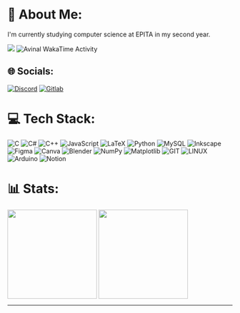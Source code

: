 # 💫 About Me:
I'm currently studying computer science at EPITA in my second year.


[![](https://visitcount.itsvg.in/api?id=Nchpg&icon=0&color=0)](https://visitcount.itsvg.in)
<img
  src="https://wakatime.com/badge/user/2dbdfe13-2059-44c8-95d4-e7dca9aafe16.svg"
  alt="Avinal WakaTime Activity"
/>

## 🌐 Socials:
[![Discord](https://img.shields.io/badge/Discord-%237289DA.svg?logo=discord&logoColor=white)](https://discord.gg/Nchpg#3801) 
[![Gitlab](https://img.shields.io/badge/Gitlab-%23FFA32D.svg?logo=gitlab&logoColor=white)]([https://gitlab.com/Nchpg)



# 💻 Tech Stack:
![C](https://img.shields.io/badge/c-%2300599C.svg?style=for-the-badge&logo=c&logoColor=white) ![C#](https://img.shields.io/badge/c%23-%23239120.svg?style=for-the-badge&logo=c-sharp&logoColor=white) ![C++](https://img.shields.io/badge/c++-%2300599C.svg?style=for-the-badge&logo=c%2B%2B&logoColor=white) ![JavaScript](https://img.shields.io/badge/javascript-%23323330.svg?style=for-the-badge&logo=javascript&logoColor=%23F7DF1E) ![LaTeX](https://img.shields.io/badge/latex-%23008080.svg?style=for-the-badge&logo=latex&logoColor=white) ![Python](https://img.shields.io/badge/python-3670A0?style=for-the-badge&logo=python&logoColor=ffdd54) ![MySQL](https://img.shields.io/badge/mysql-%2300000f.svg?style=for-the-badge&logo=mysql&logoColor=white) ![Inkscape](https://img.shields.io/badge/Inkscape-e0e0e0?style=for-the-badge&logo=inkscape&logoColor=080A13) ![Figma](https://img.shields.io/badge/figma-%23F24E1E.svg?style=for-the-badge&logo=figma&logoColor=white) ![Canva](https://img.shields.io/badge/Canva-%2300C4CC.svg?style=for-the-badge&logo=Canva&logoColor=white) ![Blender](https://img.shields.io/badge/blender-%23F5792A.svg?style=for-the-badge&logo=blender&logoColor=white) ![NumPy](https://img.shields.io/badge/numpy-%23013243.svg?style=for-the-badge&logo=numpy&logoColor=white) ![Matplotlib](https://img.shields.io/badge/Matplotlib-%23ffffff.svg?style=for-the-badge&logo=Matplotlib&logoColor=black) ![GIT](https://img.shields.io/badge/Git-fc6d26?style=for-the-badge&logo=git&logoColor=white) ![LINUX](https://img.shields.io/badge/Linux-FCC624?style=for-the-badge&logo=linux&logoColor=black) ![Arduino](https://img.shields.io/badge/-Arduino-00979D?style=for-the-badge&logo=Arduino&logoColor=white) ![Notion](https://img.shields.io/badge/Notion-%23000000.svg?style=for-the-badge&logo=notion&logoColor=white)


# 📊 Stats:


<!-- [![Harlok's wakatime stats](https://github-readme-stats.vercel.app/api/wakatime?username=Nchpg&layout=compact&theme=dark)](https://github.com/anuraghazra/github-readme-stats)
![Top Langs](https://github-readme-stats.vercel.app/api/top-langs/?username=Nchpg&layout=compact&theme=dark) -->
<!--# 📊 GitHub Stats:
![](https://github-readme-stats.vercel.app/api?username=Nchpg&theme=dark&hide_border=false&include_all_commits=false&count_private=false)<br/>
![](https://github-readme-streak-stats.herokuapp.com/?user=Nchpg&theme=dark&hide_border=false)<br/>
![](https://github-readme-stats.vercel.app/api/top-langs/?username=Nchpg&theme=dark&hide_border=false&include_all_commits=false&count_private=false&layout=compact)
-->


<img height=200 align="center" src="https://github-readme-stats.vercel.app/api/top-langs?username=Nchpg&layout=compact&langs_count=8&card_width=320&theme=dark" />
<img height=200 align="center" src="https://github-readme-stats.vercel.app/api/wakatime?username=Nchpg&layout=compact&langs_count=8&card_width=320&theme=dark" />






---



<!-- Proudly created with GPRM ( https://gprm.itsvg.in ) -->
